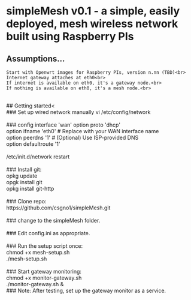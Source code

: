 # simpleMesh v0.1 - a simple, easily deployed, mesh wireless network built using Raspberry PIs

## Assumptions...

    Start with Openwrt images for Raspberry PIs, version n.nn (TBD)<br>
    Internet gateway attaches at eth0<br>
    If internet is available on eth0, it's a gateway node.<br>
    If nothing is available on eth0, it's a mesh node.<br>
<br>
## Getting started<
<br>
### Set up wired network manually
  vi /etc/config/network<br>
<br>
  ### config interface 'wan'
      option proto 'dhcp'<br>
      option ifname 'eth0'  # Replace with your WAN interface name<br>
      option peerdns '1'    # (Optional) Use ISP-provided DNS<br>
      option defaultroute '1'<br>
  <br>
  /etc/init.d/network restart<br>
<br>
### Install git:<br>
    opkg update<br>
    opgk install git<br>
    opkg install git-http<br>
<br>
### Clone repo:<br>
https://github.com/csgno1/simpleMesh.git<br>
<br>
### change to the simpleMesh folder.<br>
<br>
### Edit config.ini as appropriate.<br>
<br>
### Run the setup script once:<br>
    chmod +x mesh-setup.sh<br>
    ./mesh-setup.sh<br>
<br>
### Start gateway monitoring:<br>
    chmod +x monitor-gateway.sh<br>
    ./monitor-gateway.sh &<br>
### Note: After testing, set up the gateway monitor as a service.<br>
<br>
